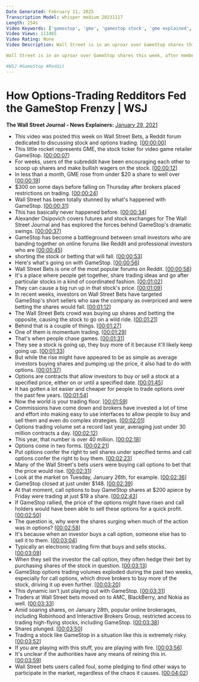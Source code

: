 ```yaml
---
Date Generated: February 11, 2025
Transcription Model: whisper medium 20231117
Length: 254s
Video Keywords: ['gamestop', 'gme', 'gamestop stock', 'gme explained', 'gamestop explained', 'what is happening with gamestop', 'what is gamestop', 'what is gme', 'what is reddit', 'wall street bets', 'wallstreetbets', 'wallstreetbets reddit', 'gamestop reddit', 'gamestop robinhood', 'robinhood', 'stocks', 'options', 'put options', 'call options', 'melvin', 'robinhood gme', 'gme stock', 'gamestop stock analysis', 'gamestop short squeeze', 'gme stock analysis', 'gamestop stock short squeeze', 'gme stock short squeeze', 'wallstreetbets gamestop', 'wsj']
Video Views: 111465
Video Rating: None
Video Description: Wall Street is in an uproar over GameStop shares this week, after members of Reddit’s popular WallStreetBets forum encouraged bets on the video game retailer. WSJ explains how options trading is driving the action and what’s at stake.

Wall Street is in an uproar over GameStop shares this week, after members of Reddit’s popular WallStreetBets forum encouraged bets on the video game retailer. WSJ explains how options trading is driving the action and what’s at stake.

#WSJ #GameStop #Reddit
---
```


# How Options-Trading Redditors Fed the GameStop Frenzy | WSJ
**The Wall Street Journal - News Explainers:** [January 29, 2021](https://www.youtube.com/watch?v=_AR5cMe_hvc)
*  This video was posted this week on Wall Street Bets, a Reddit forum dedicated to discussing stock and options trading. [[00:00:00](https://www.youtube.com/watch?v=_AR5cMe_hvc&t=0.0s)]
*  This little rocket represents GME, the stock ticker for video game retailer GameStop. [[00:00:07](https://www.youtube.com/watch?v=_AR5cMe_hvc&t=7.24s)]
*  For weeks, users of the subreddit have been encouraging each other to scoop up shares and make bullish wagers on the stock. [[00:00:12](https://www.youtube.com/watch?v=_AR5cMe_hvc&t=12.76s)]
*  In less than a month, GME rose from under $20 a share to well over [[00:00:19](https://www.youtube.com/watch?v=_AR5cMe_hvc&t=19.92s)]
*  $300 on some days before falling on Thursday after brokers placed restrictions on trading. [[00:00:24](https://www.youtube.com/watch?v=_AR5cMe_hvc&t=24.46s)]
*  Wall Street has been totally stunned by what's happened with GameStop. [[00:00:31](https://www.youtube.com/watch?v=_AR5cMe_hvc&t=31.5s)]
*  This has basically never happened before. [[00:00:34](https://www.youtube.com/watch?v=_AR5cMe_hvc&t=34.84s)]
*  Alexander Osipovich covers futures and stock exchanges for The Wall Street Journal and has explored the forces behind GameStop's dramatic swings. [[00:00:37](https://www.youtube.com/watch?v=_AR5cMe_hvc&t=37.34s)]
*  GameStop has become a battleground between small investors who are banding together on online forums like Reddit and professional investors who are [[00:00:45](https://www.youtube.com/watch?v=_AR5cMe_hvc&t=45.58s)]
*  shorting the stock or betting that will fall. [[00:00:53](https://www.youtube.com/watch?v=_AR5cMe_hvc&t=53.54s)]
*  Here's what's going on with GameStop. [[00:00:56](https://www.youtube.com/watch?v=_AR5cMe_hvc&t=56.06s)]
*  Wall Street Bets is one of the most popular forums on Reddit. [[00:00:58](https://www.youtube.com/watch?v=_AR5cMe_hvc&t=58.9s)]
*  It's a place where people get together, share trading ideas and go after particular stocks in a kind of coordinated fashion. [[00:01:02](https://www.youtube.com/watch?v=_AR5cMe_hvc&t=62.34s)]
*  They can cause a big run up in that stock's price. [[00:01:09](https://www.youtube.com/watch?v=_AR5cMe_hvc&t=69.62s)]
*  In recent weeks, investors on Wall Street Bets have targeted GameStop's short sellers who saw the company as overpriced and were betting the shares would fall. [[00:01:12](https://www.youtube.com/watch?v=_AR5cMe_hvc&t=72.5s)]
*  The Wall Street Bets crowd was buying up shares and betting the opposite, causing the stock to go on a wild ride. [[00:01:21](https://www.youtube.com/watch?v=_AR5cMe_hvc&t=81.42s)]
*  Behind that is a couple of things. [[00:01:27](https://www.youtube.com/watch?v=_AR5cMe_hvc&t=87.34s)]
*  One of them is momentum trading. [[00:01:29](https://www.youtube.com/watch?v=_AR5cMe_hvc&t=89.62s)]
*  That's when people chase games. [[00:01:31](https://www.youtube.com/watch?v=_AR5cMe_hvc&t=91.7s)]
*  They see a stock is going up, they buy more of it because it'll likely keep going up. [[00:01:33](https://www.youtube.com/watch?v=_AR5cMe_hvc&t=93.22s)]
*  But while the rise might have appeared to be as simple as average investors buying shares and pumping up the price, it also had to do with options. [[00:01:37](https://www.youtube.com/watch?v=_AR5cMe_hvc&t=97.34s)]
*  Options are contracts that allow investors to buy or sell a stock at a specified price, either on or until a specified date. [[00:01:45](https://www.youtube.com/watch?v=_AR5cMe_hvc&t=105.58s)]
*  It has gotten a lot easier and cheaper for people to trade options over the past few years. [[00:01:54](https://www.youtube.com/watch?v=_AR5cMe_hvc&t=114.38s)]
*  Now the world is your trading floor. [[00:01:59](https://www.youtube.com/watch?v=_AR5cMe_hvc&t=119.42s)]
*  Commissions have come down and brokers have invested a lot of time and effort into making easy to use interfaces to allow people to buy and sell them and even do complex strategies. [[00:02:01](https://www.youtube.com/watch?v=_AR5cMe_hvc&t=121.74000000000001s)]
*  Options trading volume set a record last year, averaging just under 30 million contracts a day. [[00:02:12](https://www.youtube.com/watch?v=_AR5cMe_hvc&t=132.26000000000002s)]
*  This year, that number is over 40 million. [[00:02:18](https://www.youtube.com/watch?v=_AR5cMe_hvc&t=138.18s)]
*  Options come in two forms. [[00:02:21](https://www.youtube.com/watch?v=_AR5cMe_hvc&t=141.70000000000002s)]
*  Put options confer the right to sell shares under specified terms and call options confer the right to buy them. [[00:02:23](https://www.youtube.com/watch?v=_AR5cMe_hvc&t=143.70000000000002s)]
*  Many of the Wall Street's bets users were buying call options to bet that the price would rise. [[00:02:31](https://www.youtube.com/watch?v=_AR5cMe_hvc&t=151.06s)]
*  Look at the market on Tuesday, January 26th, for example. [[00:02:36](https://www.youtube.com/watch?v=_AR5cMe_hvc&t=156.26000000000002s)]
*  GameStop closed at just under $148. [[00:02:39](https://www.youtube.com/watch?v=_AR5cMe_hvc&t=159.82s)]
*  At that moment, call options to buy GameStop shares at $200 apiece by Friday were trading at just $19 a share. [[00:02:43](https://www.youtube.com/watch?v=_AR5cMe_hvc&t=163.22s)]
*  If GameStop rallied, the price of the options might have risen and call holders would have been able to sell these options for a quick profit. [[00:02:50](https://www.youtube.com/watch?v=_AR5cMe_hvc&t=170.82s)]
*  The question is, why were the shares surging when much of the action was in options? [[00:02:58](https://www.youtube.com/watch?v=_AR5cMe_hvc&t=178.74s)]
*  It's because when an investor buys a call option, someone else has to sell it to them. [[00:03:04](https://www.youtube.com/watch?v=_AR5cMe_hvc&t=184.14000000000001s)]
*  Typically an electronic trading firm that buys and sells stocks. [[00:03:09](https://www.youtube.com/watch?v=_AR5cMe_hvc&t=189.22s)]
*  When they sell the investor the call option, they often hedge their bet by purchasing shares of the stock in question. [[00:03:13](https://www.youtube.com/watch?v=_AR5cMe_hvc&t=193.42000000000002s)]
*  GameStop options trading volumes exploded during the past two weeks, especially for call options, which drove brokers to buy more of the stock, driving it up even further. [[00:03:20](https://www.youtube.com/watch?v=_AR5cMe_hvc&t=200.78s)]
*  This dynamic isn't just playing out with GameStop. [[00:03:31](https://www.youtube.com/watch?v=_AR5cMe_hvc&t=211.14000000000001s)]
*  Traders at Wall Street bets moved on to AMC, BlackBerry, and Nokia as well. [[00:03:33](https://www.youtube.com/watch?v=_AR5cMe_hvc&t=213.62s)]
*  Amid soaring shares, on January 28th, popular online brokerages, including Robinhood and Interactive Brokers Group, restricted access to trading high-flying stocks, including GameStop. [[00:03:38](https://www.youtube.com/watch?v=_AR5cMe_hvc&t=218.94s)]
*  Shares plunged. [[00:03:50](https://www.youtube.com/watch?v=_AR5cMe_hvc&t=230.5s)]
*  Trading a stock like GameStop in a situation like this is extremely risky. [[00:03:52](https://www.youtube.com/watch?v=_AR5cMe_hvc&t=232.29999999999998s)]
*  If you are playing with this stuff, you are playing with fire. [[00:03:56](https://www.youtube.com/watch?v=_AR5cMe_hvc&t=236.14s)]
*  It's unclear if the authorities have any means of reining this in. [[00:03:59](https://www.youtube.com/watch?v=_AR5cMe_hvc&t=239.26s)]
*  Wall Street bets users called foul, some pledging to find other ways to participate in the market, regardless of the chaos it causes. [[00:04:02](https://www.youtube.com/watch?v=_AR5cMe_hvc&t=242.9s)]
